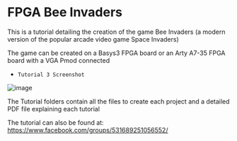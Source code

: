 # FPGA Bee Invaders 

This is a tutorial detailing the creation of the game Bee Invaders (a modern version of the popular arcade video game Space Invaders)

The game can be created on a Basys3 FPGA board or an Arty A7-35 FPGA board with a VGA Pmod connected
+ `Tutorial 3 Screenshot`

![image](https://user-images.githubusercontent.com/124843137/235222799-d7714372-13de-4456-a5cd-0553d52d63e5.png)

The Tutorial folders contain all the files to create each project and a detailed PDF file explaining each tutorial

The tutorial can also be found at: https://www.facebook.com/groups/531689251056552/
